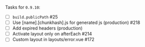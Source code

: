 Tasks for `0.9.10`:
- [ ] `build.publicPath` #25
- [ ] Use [name].[chunkhash].js for generated js (production) #218
- [ ] Add expired headers (production)
- [ ] Activate layout only on afterEach #214
- [ ] Custom layout in layouts/error.vue #172
